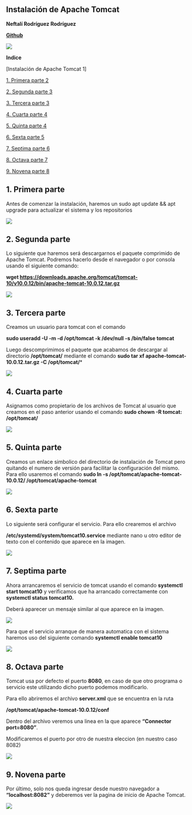 ﻿## **Instalación de Apache Tomcat**

**Neftalí Rodríguez Rodríguez**

[**Github**](https://github.com/InKu3uS/)

![](Tomcat.png)

**Indice**

[Instalación de Apache Tomcat 1]

[1. Primera parte	2](#id1)

[2. Segunda parte	3](#id2)

[3. Tercera parte	3](#id3)

[4. Cuarta parte	4](#id4)

[5. Quinta parte	4](#id5)

[6. Sexta parte	5](#id6)

[7. Septima parte	6](#id7)

[8. Octava parte	7](#id8)

[9. Novena parte	8](#id9)


## **1. Primera parte**<a name="id1"></a>


Antes de comenzar la instalación, haremos un sudo apt update && apt upgrade para actualizar el sistema y los repositorios


![](imagenes/1.png)



## **2. Segunda parte**<a name="id2"></a>

Lo siguiente que haremos será descargarnos el paquete comprimido de Apache Tomcat. Podremos hacerlo desde el navegador o por consola usando el siguiente comando:

**wget https://downloads.apache.org/tomcat/tomcat-10/v10.0.12/bin/apache-tomcat-10.0.12.tar.gz**


![](imagenes/2.png)

## **3. Tercera parte**<a name="id3"></a>

Creamos un usuario para tomcat con el comando

**sudo useradd -U -m -d /opt/tomcat -k /dev/null -s /bin/false tomcat**

Luego descomprimimos el paquete que acabamos de descargar al directorio **/opt/tomcat/** mediante el comando   **sudo tar xf apache-tomcat-10.0.12.tar.gz -C /opt/tomcat/***


![](imagenes/3.png)
## **4. Cuarta parte**<a name="id4"></a>

Asignamos como propietario de los archivos de Tomcat al usuario que creamos en el paso anterior usando el comando   **sudo chown -R tomcat: /opt/tomcat/**

![](imagenes/4.png)
## **5. Quinta parte**<a name="id5"></a>


Creamos un enlace simbolico del directorio de instalación de Tomcat pero quitando el numero de versión para facilitar la configuración del mismo. Para ello usaremos el comando   **sudo ln -s /opt/tomcat/apache-tomcat-10.0.12/ /opt/tomcat/apache-tomcat**

![](imagenes/5.png)



## **6. Sexta parte**<a name="id6"></a>

Lo siguiente será configurar el servicio. Para ello crearemos el archivo

**/etc/systemd/system/tomcat10.service** mediante nano u otro editor de texto con el contenido que aparece en la imagen.

![](imagenes/6.png)



## **7. Septima parte**<a name="id7"></a>

Ahora arrancaremos el servicio de tomcat usando el comando **systemctl start tomcat10** y verificamos que ha arrancado correctamente con **systemctl status tomcat10.**

Deberá aparecer un mensaje similar al que aparece en la imagen.

![](imagenes/7.png)

Para que el servicio arranque de manera automatica con el sistema haremos uso del siguiente comando **systemctl enable tomcat10**

![](imagenes/8.png)




## **8. Octava parte**<a name="id8"></a>

Tomcat usa por defecto el puerto **8080**, en caso de que otro programa o servicio este utilizando dicho puerto podemos modificarlo.

Para ello abriremos el archivo **server.xml** que se encuentra en la ruta

**/opt/tomcat/apache-tomcat-10.0.12/conf**

Dentro del archivo veremos una linea en la que aparece **“Connector port=8080”**.

Modificaremos el puerto por otro de nuestra eleccion (en nuestro caso 8082)

![](imagenes/9.png)


## **9. Novena parte**<a name="id9"></a>

Por último, solo nos queda ingresar desde nuestro navegador a **“localhost:8082”** y deberemos ver la pagina de inicio de Apache Tomcat.

![](imagenes/10.png)
